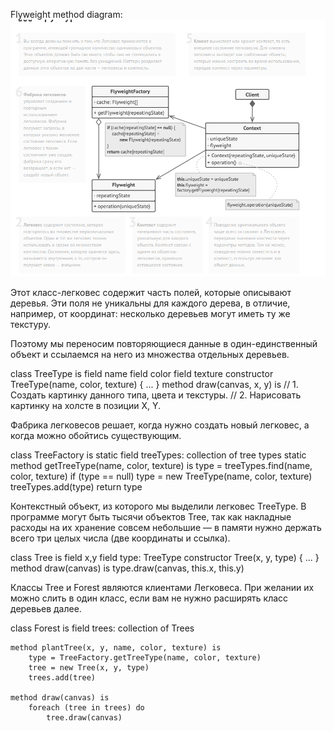 Flyweight method diagram:
![](./flyweight.png)

Этот класс-легковес содержит часть полей, которые описывают
деревья. Эти поля не уникальны для каждого дерева, в отличие,
например, от координат: несколько деревьев могут иметь ту же
текстуру.

Поэтому мы переносим повторяющиеся данные в один-единственный
объект и ссылаемся на него из множества отдельных деревьев.

class TreeType is
    field name
    field color
    field texture
    constructor TreeType(name, color, texture) { ... }
    method draw(canvas, x, y) is
        // 1. Создать картинку данного типа, цвета и текстуры.
        // 2. Нарисовать картинку на холсте в позиции X, Y.

Фабрика легковесов решает, когда нужно создать новый
легковес, а когда можно обойтись существующим.

class TreeFactory is
    static field treeTypes: collection of tree types
    static method getTreeType(name, color, texture) is
        type = treeTypes.find(name, color, texture)
        if (type == null)
            type = new TreeType(name, color, texture)
            treeTypes.add(type)
        return type

Контекстный объект, из которого мы выделили легковес
TreeType. В программе могут быть тысячи объектов Tree, так
как накладные расходы на их хранение совсем небольшие — в
памяти нужно держать всего три целых числа (две координаты и
ссылка).

class Tree is
    field x,y
    field type: TreeType
    constructor Tree(x, y, type) { ... }
    method draw(canvas) is
        type.draw(canvas, this.x, this.y)

Классы Tree и Forest являются клиентами Легковеса. При
желании их можно слить в один класс, если вам не нужно
расширять класс деревьев далее.

class Forest is
    field trees: collection of Trees

    method plantTree(x, y, name, color, texture) is
        type = TreeFactory.getTreeType(name, color, texture)
        tree = new Tree(x, y, type)
        trees.add(tree)

    method draw(canvas) is
        foreach (tree in trees) do
            tree.draw(canvas)